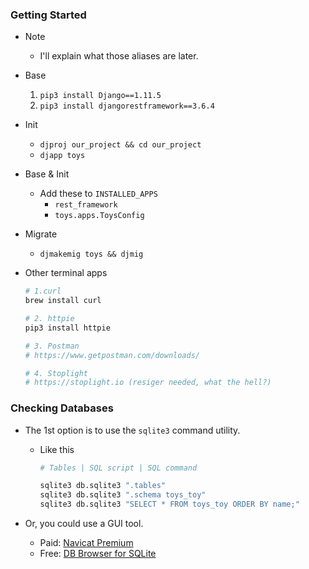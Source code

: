
### Getting Started 
- Note
    - I'll explain what those aliases are later.
- Base
    1. ```pip3 install Django==1.11.5```
    2. ```pip3 install djangorestframework==3.6.4```
- Init 
    - ```djproj our_project && cd our_project```
    - ```djapp toys```
- Base & Init
    - Add these to ```INSTALLED_APPS```
        - ```rest_framework```
        - ```toys.apps.ToysConfig```
- Migrate 
    - ```djmakemig toys && djmig```
- Other terminal apps

    ```bash
    # 1.curl
    brew install curl

    # 2. httpie
    pip3 install httpie

    # 3. Postman
    # https://www.getpostman.com/downloads/

    # 4. Stoplight
    # https://stoplight.io (resiger needed, what the hell?)
    ```
    
### Checking Databases
- The 1st option is to use the ```sqlite3``` command utility.
    - Like this 
        
        ```bash
        # Tables | SQL script | SQL command
        
        sqlite3 db.sqlite3 ".tables"
        sqlite3 db.sqlite3 ".schema toys_toy"
        sqlite3 db.sqlite3 "SELECT * FROM toys_toy ORDER BY name;"
        ```
    
- Or, you could use a GUI tool.
    - Paid: [Navicat Premium](https://www.navicat.com/en/products/navicat-premium)
    - Free: [DB Browser for SQLite](https://sqlitebrowser.org/)